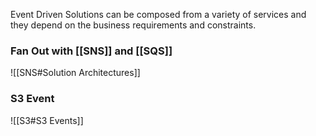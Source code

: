 Event Driven Solutions can be composed from a variety of services and they depend on the business requirements and constraints.

### Fan Out with [[SNS]] and [[SQS]]

![[SNS#Solution Architectures]]

### S3 Event

![[S3#S3 Events]]